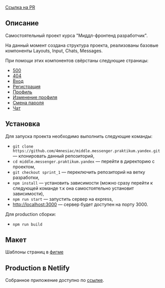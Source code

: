 [Ссылка на PR](https://github.com/4mnesiac/middle.messenger.praktikum.yandex/pull/1)

## Описание

Самостоятельный проект курса "Миддл-фронтенд разработчик".

На данный момент создана структура проекта, реализованы базовые компоненты Layouts, Input, Chats, Messages.

При помощи этих компонентов свёрстаны следующие страницы:

- [500](https://fabulous-belekoy-0750ec.netlify.app/500)
- [404](https://fabulous-belekoy-0750ec.netlify.app/404)
- [Вход](https://fabulous-belekoy-0750ec.netlify.app/login)
- [Регистрация](https://fabulous-belekoy-0750ec.netlify.app/register)
- [Профиль](https://fabulous-belekoy-0750ec.netlify.app/profile)
- [Изменение профиля](https://fabulous-belekoy-0750ec.netlify.app/change_profile)
- [Смена пароля](https://fabulous-belekoy-0750ec.netlify.app/change_password)
- [Чат](https://fabulous-belekoy-0750ec.netlify.app/me)

## Установка

Для запуска проекта необходимо выполнить следующие команды:

- `git clone https://github.com/4mnesiac/middle.messenger.praktikum.yandex.git` — клонировать данный репозиторий,
- `cd middle.messenger.praktikum.yandex` — перейти в директорию с проектом,
- `git checkout sprint_1` — переключить репозиторий на ветку разработки,
- `npm install` — установить зависимости (можно сразу перейти к следующей команде т.к она самостоятельно установит зависимости),
- `npm run start` — запустить сервер на express,
- [http://localhost:3000](http://localhost:3000) — сервер будет доступен на порту 3000.

Для production сборки:

- `npm run build`

## Макет

Шаблоны страниц в [фигме](https://www.figma.com/file/3GbfbNLmD2UHK5sCsj6RSf/Chat_external_link-(Copy)?node-id=1%3A444)

## Production в Netlify

Собранное приложение доступно по [ссылке](https://fabulous-belekoy-0750ec.netlify.app/).
